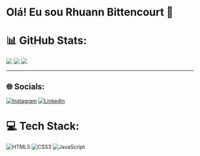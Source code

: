 
# Olá! Eu sou Rhuann Bittencourt 👋<br>

# 📊 GitHub Stats:
![](https://github-readme-stats.vercel.app/api?username=RhuanBittencourt&theme=tokyonight&hide_border=true&include_all_commits=true&count_private=false)
![](https://github-readme-streak-stats.herokuapp.com/?user=RhuanBittencourt&theme=tokyonight&hide_border=true)
![](https://github-readme-stats.vercel.app/api/top-langs/?username=RhuanBittencourt&theme=tokyonight&hide_border=true&include_all_commits=true&count_private=false&layout=compact)

---


## 🌐 Socials:
[![Instagram](https://img.shields.io/badge/Instagram-%23E4405F.svg?logo=Instagram&logoColor=white)](https://instagram.com/@rhuannbittencourt) [![LinkedIn](https://img.shields.io/badge/LinkedIn-%230077B5.svg?logo=linkedin&logoColor=white)](https://linkedin.com/in/rhuan-bittencourt) 

# 💻 Tech Stack:
![HTML5](https://img.shields.io/badge/html5-%23E34F26.svg?style=for-the-badge&logo=html5&logoColor=white) ![CSS3](https://img.shields.io/badge/css3-%231572B6.svg?style=for-the-badge&logo=css3&logoColor=white) ![JavaScript](https://img.shields.io/badge/javascript-%23323330.svg?style=for-the-badge&logo=javascript&logoColor=%23F7DF1E)

<!-- Proudly created with GPRM ( https://gprm.itsvg.in ) -->
